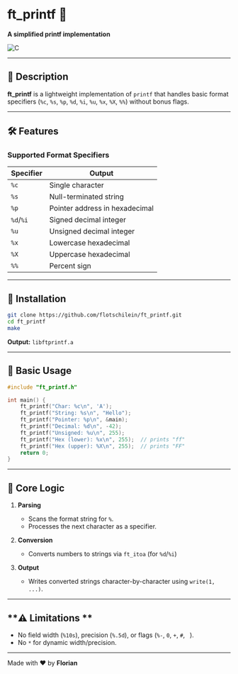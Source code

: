 # **ft_printf** 📝  
**A simplified printf implementation**  

![C](https://img.shields.io/badge/C-00599C?logo=c&logoColor=white)  

---

## **📖 Description**  
**ft_printf** is a lightweight implementation of `printf` that handles basic format specifiers (`%c`, `%s`, `%p`, `%d`, `%i`, `%u`, `%x`, `%X`, `%%`) without bonus flags.  

---

## **🛠️ Features**  

### **Supported Format Specifiers**  
| Specifier | Output                          |  
|-----------|---------------------------------|  
| `%c`      | Single character                |  
| `%s`      | Null-terminated string          |  
| `%p`      | Pointer address in hexadecimal  |  
| `%d`/`%i` | Signed decimal integer          |  
| `%u`      | Unsigned decimal integer        |  
| `%x`      | Lowercase hexadecimal           |  
| `%X`      | Uppercase hexadecimal           |  
| `%%`      | Percent sign                    |  

---

## **🚀 Installation**  
```bash
git clone https://github.com/flotschilein/ft_printf.git
cd ft_printf
make
```
**Output:** `libftprintf.a`  

---

## **📜 Basic Usage**  
```c
#include "ft_printf.h"

int main() {
    ft_printf("Char: %c\n", 'A');
    ft_printf("String: %s\n", "Hello");
    ft_printf("Pointer: %p\n", &main);
    ft_printf("Decimal: %d\n", -42);
    ft_printf("Unsigned: %u\n", 255);
    ft_printf("Hex (lower): %x\n", 255);  // prints "ff"
    ft_printf("Hex (upper): %X\n", 255);  // prints "FF"
    return 0;
}
```

---

## **🧠 Core Logic**  
1. **Parsing**  
   - Scans the format string for `%`.  
   - Processes the next character as a specifier.  

2. **Conversion**    
   - Converts numbers to strings via `ft_itoa` (for `%d`/`%i`)  

3. **Output**  
   - Writes converted strings character-by-character using `write(1, ...)`.  

---

## **⚠️ Limitations **  
- No field width (`%10s`), precision (`%.5d`), or flags (`%-`, `0`, `+`, `#`, ` `).  
- No `*` for dynamic width/precision.  

---

Made with ❤️ by **Florian**  
